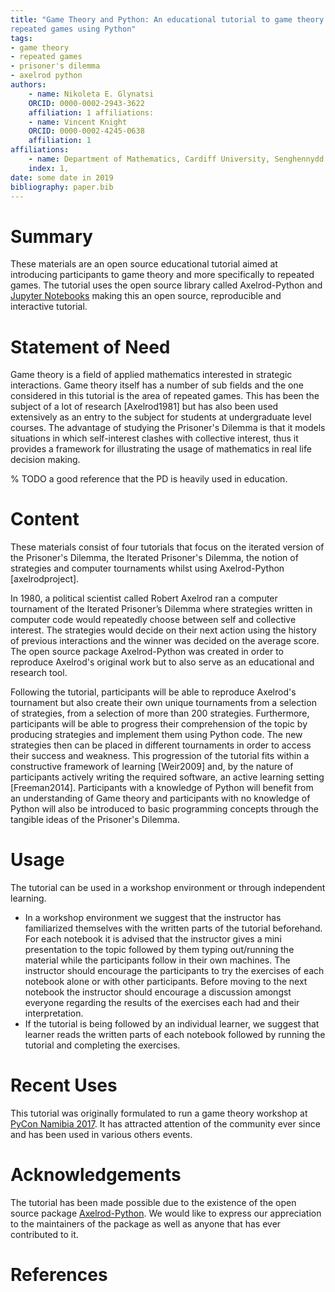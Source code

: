 ```yaml
---
title: "Game Theory and Python: An educational tutorial to game theory and
repeated games using Python"
tags:
- game theory
- repeated games
- prisoner's dilemma
- axelrod python
authors:
    - name: Nikoleta E. Glynatsi
    ORCID: 0000-0002-2943-3622
    affiliation: 1 affiliations:
    - name: Vincent Knight
    ORCID: 0000-0002-4245-0638
    affiliation: 1
affiliations:
    - name: Department of Mathematics, Cardiff University, Senghennydd Rd, Cardiff CF24 4AG
    index: 1,
date: some date in 2019
bibliography: paper.bib
---
```


# Summary

These materials are an open source educational tutorial aimed at introducing
participants to game theory and more specifically to repeated games. The
tutorial uses the open source library called
Axelrod-Python and [Jupyter
Notebooks](https://jupyter.org) making this an open source, reproducible and
interactive tutorial.

# Statement of Need

Game theory is a field of applied mathematics interested in strategic
interactions. Game theory itself has a number of sub fields and the one
considered in this tutorial is the area of repeated games. This has been the
subject of a lot of research [Axelrod1981] but has also been used extensively as
an entry to the subject for students at undergraduate level courses. The
advantage of studying the Prisoner's Dilemma is that it models situations in
which self-interest clashes with collective interest, thus it provides a
framework for illustrating the usage of mathematics in real life
decision making.

% TODO a good reference that the PD is heavily used in education.

# Content

These materials consist of four tutorials that focus on the iterated version of
the Prisoner's Dilemma, the Iterated Prisoner's Dilemma, the notion of
strategies and computer tournaments whilst using Axelrod-Python [axelrodproject].

In 1980, a political scientist called Robert Axelrod ran a computer
tournament of the Iterated Prisoner’s Dilemma where strategies written in
computer code would repeatedly choose between self and collective interest. The
strategies would decide on their next action using the history of previous
interactions and the winner was decided on the average score. The open source
package Axelrod-Python was created in order to reproduce Axelrod's original work
but to also serve as an educational and research tool.

Following the tutorial, participants will be able to reproduce Axelrod's
tournament but also create their own unique tournaments from a selection of
strategies, from a selection of more than 200 strategies. Furthermore,
participants will be able to progress their comprehension of the topic by
producing strategies and implement them using Python code. The new strategies
then can be placed in different tournaments in order to access their success and
weakness. This progression of the tutorial fits within a constructive framework
of learning [Weir2009] and, by the nature of participants actively writing the
required software, an active learning setting [Freeman2014].
Participants with a knowledge of Python will benefit from an understanding of
Game theory and participants with no knowledge of Python will also be introduced
to basic programming concepts through the tangible ideas of the Prisoner's
Dilemma.


# Usage

The tutorial can be used in a workshop environment or through independent
learning.

- In a workshop environment we suggest that the instructor has familiarized
  themselves with the written parts of the tutorial beforehand. For each
  notebook it is advised that the instructor gives a mini presentation to the
  topic followed by them typing out/running the material while the participants
  follow in their own machines. The instructor should encourage the participants
  to try the exercises of each notebook alone or with other participants. Before
  moving to the next notebook the instructor should encourage a discussion
  amongst everyone regarding the results of the exercises each had
  and their interpretation.
- If the tutorial is being followed by an individual learner, we suggest that
learner reads the written parts of each notebook followed by running the tutorial
and completing the exercises.

# Recent Uses

This tutorial was originally formulated to run a game theory workshop at [PyCon
Namibia 2017](https://na.pycon.org/pycon-namibia-2017/). It has attracted
attention of the community ever since and has been used in various others
events.

# Acknowledgements

The tutorial has been made possible due to the existence of the open source package
[Axelrod-Python](https://github.com/Axelrod-Python/Axelrod). We would like to
express our appreciation to the maintainers of the package as well as
anyone that has ever contributed to it.

# References
